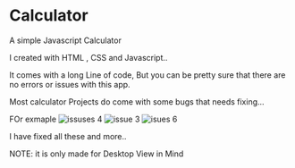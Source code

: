# Calculator
A simple Javascript Calculator

I created with HTML , CSS and Javascript..

It comes with a long Line of code, But you can be pretty sure that there are no errors or issues with this app.

Most calculator Projects do come with some bugs that needs fixing...

FOr exmaple
![issuses 4](https://github.com/devsilvar/Calculator/assets/32349008/75600a13-ac2c-4fa3-8d43-5b5b7987d486)
![issue 3](https://github.com/devsilvar/Calculator/assets/32349008/1a7bd374-0081-45b7-90de-68d43caca8fe)
![isues 6](https://github.com/devsilvar/Calculator/assets/32349008/95376522-f87c-4832-985d-4b0054cc6e01)


I have fixed all these and more..

NOTE: it is only made for Desktop View in Mind
